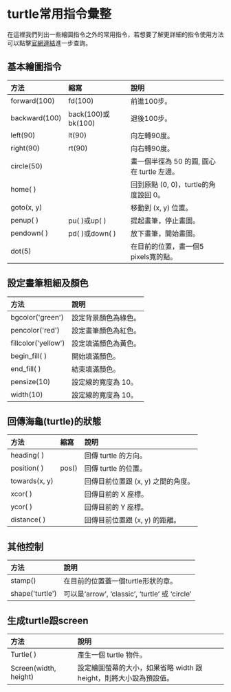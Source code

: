 # turtle常用指令彙整

在這裡我們列出一些繪圖指令之外的常用指令，若想要了解更詳細的指令使用方法可以點擊[官網連結](https://docs.python.org/3/library/turtle.html)進一步查詢。


## 基本繪圖指令

|方法|縮寫|說明|
|:-|:-|:-|
|forward(100)|fd(100)|前進100步。|
|backward(100)|back(100)或bk(100)|退後100步。|
|left(90)|lt(90)|向左轉90度。|
|right(90)|rt(90)|向右轉90度。|
|circle(50)||畫一個半徑為 50 的圓, 圓心在 turtle 左邊。|
|home( )||回到原點 (0, 0)，turtle的角度設回 0。|
|goto(x, y)||移動到 (x, y) 位置。|
|penup( )|pu( )或up( )|提起畫筆，停止畫圖。|
|pendown( )|pd( )或down( )|放下畫筆，開始畫圖。|
|dot(5)||在目前的位置，畫一個5 pixels寬的點。|

## 設定畫筆粗細及顏色

|方法|說明|
|:-|:-|
|bgcolor('green')|設定背景顏色為綠色。|
|pencolor('red')|設定畫筆顏色為紅色。|
|fillcolor('yellow')|設定填滿顏色為黃色。|
|begin_fill( )|開始填滿顏色。|
|end_fill( )|結束填滿顏色。|
|pensize(10)|設定線的寬度為 10。|
|width(10)|設定線的寬度為 10。|


## 回傳海龜(turtle)的狀態

|方法|縮寫|說明|
|:-|:-|:-|
|heading( )||回傳 turtle 的方向。|
|position( )|pos()|回傳 turtle 的位置。|
|towards(x, y)||回傳目前位置跟 (x, y) 之間的角度。|
|xcor( )||回傳目前的 X 座標。|
|ycor( )||回傳目前的 Y 座標。|
|distance( )||回傳目前位置跟 (x, y) 的距離。|

## 其他控制

|方法|說明|
|:-|:-|
|stamp()|在目前的位置蓋一個turtle形狀的章。|
|shape('turtle')|可以是‘arrow’, ‘classic’, ‘turtle’ 或 ‘circle’|

## 生成turtle跟screen

|方法|說明|
|:-|:-|
|Turtle( )|產生一個 turtle 物件。|
|Screen(width, height)|設定繪圖螢幕的大小，如果省略 width 跟 height，則將大小設為預設值。|
